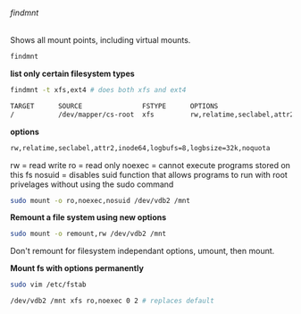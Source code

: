 ###### findmnt
Shows all mount points, including virtual mounts.

```sh
findmnt
```

**list only certain filesystem types**
```sh
findmnt -t xfs,ext4 # does both xfs and ext4
```

```sh 
TARGET      SOURCE               FSTYPE      OPTIONS
/			/dev/mapper/cs-root	 xfs		 rw,relatime,seclabel,attr2,inode64...			
```

**options**
```sh
rw,relatime,seclabel,attr2,inode64,logbufs=8,logbsize=32k,noquota
```

rw = read write
ro = read only
noexec = cannot execute programs stored on this fs
nosuid = disables suid function that allows programs to run with root privelages without using the sudo command

```sh
sudo mount -o ro,noexec,nosuid /dev/vdb2 /mnt
```

**Remount a file system using new options**
```sh
sudo mount -o remount,rw /dev/vdb2 /mnt
```

Don't remount for filesystem independant options, umount, then mount. 

**Mount fs with options permanently**
```sh
sudo vim /etc/fstab

/dev/vdb2 /mnt xfs ro,noexec 0 2 # replaces default
```